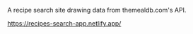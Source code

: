 A recipe search site drawing data from themealdb.com's API.

https://recipes-search-app.netlify.app/
